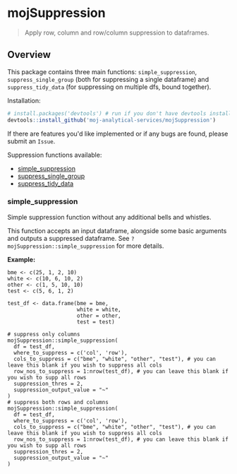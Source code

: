 # mojSuppression

> Apply row, column and row/column suppression to dataframes. 

## Overview

This package contains three main functions: `simple_suppression`, `suppress_single_group` (both for suppressing a single dataframe) and `suppress_tidy_data` (for suppressing on multiple dfs, bound together).

Installation:
```r
# install.packages('devtools') # run if you don't have devtools installed
devtools::install_github('moj-analytical-services/mojSuppression')
```

If there are features you'd like implemented or if any bugs are found, please submit an `Issue`.

Suppression functions available:
  - [simple_suppression](#simple_suppression)
  - [suppress_single_group](#banner)
  - [suppress_tidy_data](#radio-button)

### simple_suppression
Simple suppression function without any additional bells and whistles. 

This function accepts an input dataframe, alongside some basic arguments and outputs a suppressed dataframe. See `?mojSuppression::simple_suppression` for more details.

**Example:**
```
bme <- c(25, 1, 2, 10)
white <- c(10, 6, 10, 2)
other <- c(1, 5, 10, 10)
test <- c(5, 6, 1, 2)

test_df <- data.frame(bme = bme,
                      white = white,
                      other = other,
                      test = test)

# suppress only columns
mojSuppression::simple_suppression(
  df = test_df,
  where_to_suppress = c('col', 'row'),
  cols_to_suppress = c("bme", "white", "other", "test"), # you can leave this blank if you wish to suppress all cols
  row_nos_to_suppress = 1:nrow(test_df), # you can leave this blank if you wish to supp all rows
  suppression_thres = 2,
  suppression_output_value = "~"
)
# suppress both rows and columns
mojSuppression::simple_suppression(
  df = test_df,
  where_to_suppress = c('col', 'row'),
  cols_to_suppress = c("bme", "white", "other", "test"), # you can leave this blank if you wish to suppress all cols
  row_nos_to_suppress = 1:nrow(test_df), # you can leave this blank if you wish to supp all rows
  suppression_thres = 2,
  suppression_output_value = "~"
)
```
